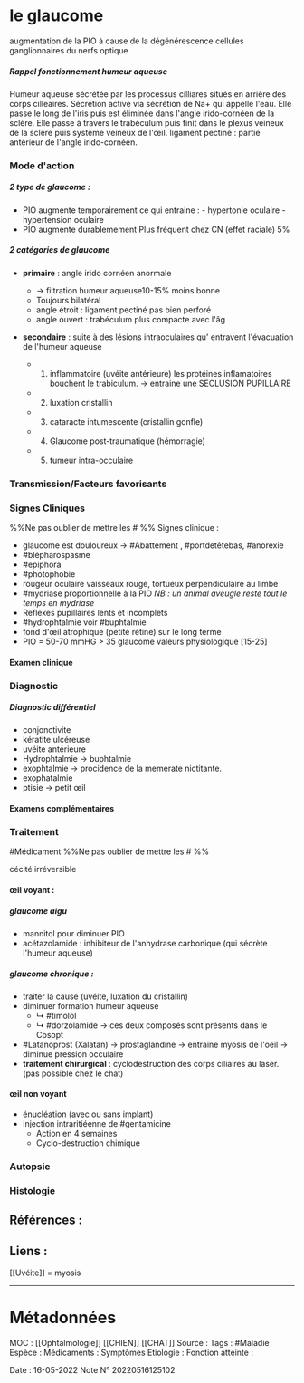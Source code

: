 # le glaucome
augmentation de la PIO à cause de la dégénérescence cellules ganglionnaires du nerfs optique
##### Rappel fonctionnement humeur aqueuse 
Humeur aqueuse sécrétée par les processus cilliares situés en arrière des corps cilleaires. Sécrétion active via sécrétion de Na+ qui appelle l'eau.
Elle passe le long de l'iris puis est éliminée dans l'angle irido-cornéen de la sclère. Elle passe à travers le trabéculum puis finit dans le plexus veineux de la sclère puis système veineux de l'œil.
ligament pectiné : partie antérieur de l'angle irido-cornéen.

### Mode d'action
##### 2 type de glaucome :

-   PIO augmente temporairement ce qui entraine :
		- hypertonie oculaire
		- hypertension oculaire
-   PIO augmente durablemement
Plus fréquent chez CN (effet raciale) 5%

##### 2 catégories de glaucome
-   **primaire** : angle irido cornéen anormale
    -   → filtration humeur aqueuse10-15% moins bonne .
    -   Toujours bilatéral
    - angle étroit : ligament pectiné pas bien perforé
	- angle ouvert : trabéculum plus compacte avec l'âg

-   **secondaire** : suite à des lésions intraoculaires qu' entravent l'évacuation de l'humeur aqueuse 
	-   1.  inflammatoire (uvéite antérieure) les protéines inflamatoires bouchent le trabiculum.
		-> entraine une SECLUSION PUPILLAIRE
	-   2.  luxation cristallin
	-   3.  cataracte intumescente (cristallin gonfle)
	-   4.  Glaucome post-traumatique (hémorragie)
	-   5.  tumeur intra-occulaire
### Transmission/Facteurs favorisants

### Signes Cliniques
%%Ne pas oublier de mettre les # %%
Signes clinique :

-  glaucome est douloureux -> #Abattement , #portdetêtebas, #anorexie
-  #blépharospasme
-  #epiphora 
- #photophobie 
-  rougeur oculaire vaisseaux rouge, tortueux perpendiculaire au limbe
-  #mydriase proportionnelle à la PIO
*NB : un animal aveugle reste tout le temps en mydriase*
- Reflexes pupillaires lents et incomplets 
-   #hydrophtalmie voir #buphtalmie 
-   fond d'œil atrophique (petite rétine) sur le long terme 
-   PIO = 50-70 mmHG > 35 glaucome
	valeurs physiologique [15-25]


#### Examen clinique
### Diagnostic
##### Diagnostic différentiel
- conjonctivite
-  kératite ulcéreuse
-  uvéite antérieure
- Hydrophtalmie → buphtalmie 
- exophtalmie → procidence de la memerate nictitante. 
- exophatalmie
- ptisie → petit œil

#### Examens complémentaires
### Traitement
#Médicament 
%%Ne pas oublier de mettre les # %% 

cécité irréversible

#### œil voyant :
##### glaucome aigu
-   mannitol pour diminuer PIO
-   acétazolamide : inhibiteur de l'anhydrase carbonique (qui sécrète l'humeur aqueuse)

##### glaucome chronique : 
-   traiter la cause (uvéite, luxation du cristallin)
-   diminuer formation humeur aqueuse
	- ↳ #timolol
	- ↳ #dorzolamide -> ces deux composés sont présents dans le Cosopt
- #Latanoprost (Xalatan) -> prostaglandine -> entraine myosis de l'oeil -> diminue pression occulaire
-   **traitement chirurgical** : cyclodestruction des corps ciliaires au laser. (pas possible chez le chat)


#### œil non voyant
-   énucléation (avec ou sans implant)
-   injection intraritiéenne de #gentamicine
	-  Action en 4 semaines  
	- Cyclo-destruction chimique


### Autopsie
### Histologie

## Références :
>
 

## Liens :
[[Uvéite]] = myosis


***

# Métadonnées
MOC : [[Ophtalmologie]] [[CHIEN]] [[CHAT]]
Source :
Tags : #Maladie 
	Espèce :
	Médicaments :
	Symptômes
	Etiologie :
	Fonction atteinte :
	
Date : 16-05-2022
Note N° 20220516125102